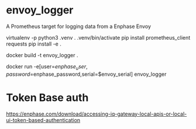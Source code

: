 # envoy_logger
A Prometheus target for logging data from a Enphase Envoy

virtualenv -p python3 .venv
. .venv/bin/activate
pip install  prometheus_client requests
pip install -e .

docker build -t envoy_logger .

docker run -e[user=$enphase_user,password=$enphase_password,serial=$envoy_serial] envoy_logger

# Token Base auth
https://enphase.com/download/accessing-iq-gateway-local-apis-or-local-ui-token-based-authentication

